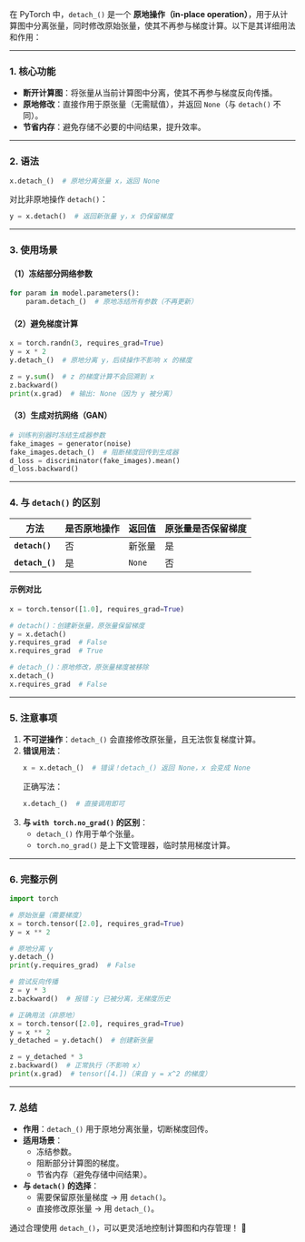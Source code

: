 在 PyTorch 中，`detach_()` 是一个 **原地操作（in-place operation）**，用于从计算图中分离张量，同时修改原始张量，使其不再参与梯度计算。以下是其详细用法和作用：

***

### **1. 核心功能**

*   **断开计算图**：将张量从当前计算图中分离，使其不再参与梯度反向传播。
*   **原地修改**：直接作用于原张量（无需赋值），并返回 `None`（与 `detach()` 不同）。
*   **节省内存**：避免存储不必要的中间结果，提升效率。

***

### **2. 语法**

```python
x.detach_()  # 原地分离张量 x，返回 None
```

对比非原地操作 `detach()`：

```python
y = x.detach()  # 返回新张量 y，x 仍保留梯度
```

***

### **3. 使用场景**

#### **（1）冻结部分网络参数**

```python
for param in model.parameters():
    param.detach_()  # 原地冻结所有参数（不再更新）
```

#### **（2）避免梯度计算**

```python
x = torch.randn(3, requires_grad=True)
y = x * 2
y.detach_()  # 原地分离 y，后续操作不影响 x 的梯度

z = y.sum()  # z 的梯度计算不会回溯到 x
z.backward()
print(x.grad)  # 输出: None（因为 y 被分离）
```

#### **（3）生成对抗网络（GAN）**

```python
# 训练判别器时冻结生成器参数
fake_images = generator(noise)
fake_images.detach_()  # 阻断梯度回传到生成器
d_loss = discriminator(fake_images).mean()
d_loss.backward()
```

***

### **4. 与 `detach()` 的区别**

| 方法              | 是否原地操作 | 返回值    | 原张量是否保留梯度 |
| --------------- | ------ | ------ | --------- |
| **`detach()`**  | 否      | 新张量    | 是         |
| **`detach_()`** | 是      | `None` | 否         |

#### **示例对比**

```python
x = torch.tensor([1.0], requires_grad=True)

# detach()：创建新张量，原张量保留梯度
y = x.detach()  
y.requires_grad  # False
x.requires_grad  # True

# detach_()：原地修改，原张量梯度被移除
x.detach_()      
x.requires_grad  # False
```

***

### **5. 注意事项**

1.  **不可逆操作**：`detach_()` 会直接修改原张量，且无法恢复梯度计算。
2.  **错误用法**：
    ```python
    x = x.detach_()  # 错误！detach_() 返回 None，x 会变成 None
    ```
    正确写法：
    ```python
    x.detach_()  # 直接调用即可
    ```
3.  **与 `with torch.no_grad()` 的区别**：
    *   `detach_()` 作用于单个张量。
    *   `torch.no_grad()` 是上下文管理器，临时禁用梯度计算。

***

### **6. 完整示例**

```python
import torch

# 原始张量（需要梯度）
x = torch.tensor([2.0], requires_grad=True)
y = x ** 2

# 原地分离 y
y.detach_()  
print(y.requires_grad)  # False

# 尝试反向传播
z = y * 3
z.backward()  # 报错：y 已被分离，无梯度历史

# 正确用法（非原地）
x = torch.tensor([2.0], requires_grad=True)
y = x ** 2
y_detached = y.detach()  # 创建新张量

z = y_detached * 3
z.backward()  # 正常执行（不影响 x）
print(x.grad)  # tensor([4.])（来自 y = x^2 的梯度）
```

***

### **7. 总结**

*   **作用**：`detach_()` 用于原地分离张量，切断梯度回传。
*   **适用场景**：
    *   冻结参数。
    *   阻断部分计算图的梯度。
    *   节省内存（避免存储中间结果）。
*   **与 `detach()` 的选择**：
    *   需要保留原张量梯度 → 用 `detach()`。
    *   直接修改原张量 → 用 `detach_()`。

通过合理使用 `detach_()`，可以更灵活地控制计算图和内存管理！ 🚀
